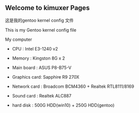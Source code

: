 ## Welcome to kimuxer Pages

这是我的gentoo kernel config 文件

This is my Gentoo kernel config file

My computer

- CPU	        :	Intel E3-1240 v2

- Memory	      :	Kingston 8G x 2

- Main board	  :	ASUS P8-B75-V

- Graphics card:	Sapphire R9 270X

- Network card	:	Broadcom BCM4360 + Realtek RTL8111/8169

- Sound card	  :	Realtek ALC887

- hard disk	  :	500G HDD(win10) + 250G HDD(gentoo)

